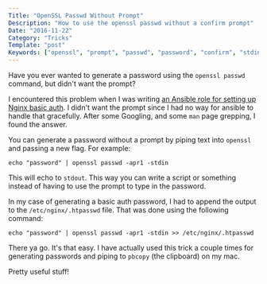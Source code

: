 ```yaml
---
Title: "OpenSSL Passwd Without Prompt"
Description: "How to use the openssl passwd without a confirm prompt"
Date: "2016-11-22"
Category: "Tricks"
Template: "post"
Keywords: ["openssl", "prompt", "passwd", "password", "confirm", "stdin", "stdout", "pipe", "auth"]
---
```


Have you ever wanted to generate a password using the `openssl passwd` command, but didn't want the prompt?

I encountered this problem when I was writing [an Ansible role for setting up Nginx basic auth](https://github.com/invokemedia/ansible-basicauth-nginx). I didn't want the prompt since I had no way for ansible to handle that gracefully. After some Googling, and some `man` page grepping, I found the answer.

You can generate a password without a prompt by piping text into `openssl` and passing a new flag. For example:

```
echo "password" | openssl passwd -apr1 -stdin
```

This will echo to `stdout`. This way you can write a script or something instead of having to use the prompt to type in the password.

In my case of generating a basic auth password, I had to append the output to the `/etc/nginx/.htpasswd` file. That was done using the following command:

```
echo "password" | openssl passwd -apr1 -stdin >> /etc/nginx/.htpasswd
```

There ya go. It's that easy. I have actually used this trick a couple times for generating passwords and piping to `pbcopy` (the clipboard) on my mac.

Pretty useful stuff!
